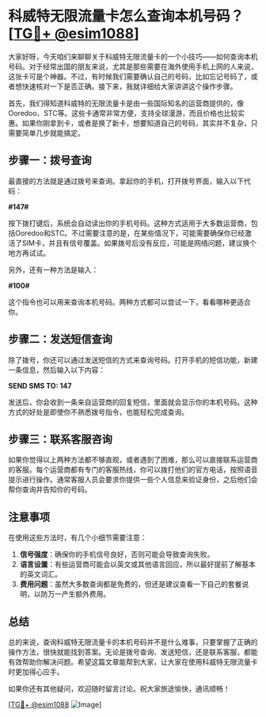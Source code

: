 # 科威特无限流量卡怎么查询本机号码？[[TG💪+ @esim1088](https://t.me/s/esim1088)]

大家好呀，今天咱们来聊聊关于科威特无限流量卡的一个小技巧——如何查询本机号码。对于经常出国的朋友来说，尤其是那些需要在海外使用手机上网的人来说，这张卡可是个神器。不过，有时候我们需要确认自己的号码，比如忘记号码了，或者想快速核对一下是否正确。接下来，我就详细给大家讲讲这个操作步骤。

首先，我们得知道科威特的无限流量卡是由一些国际知名的运营商提供的，像Ooredoo、STC等。这些卡通常非常方便，支持全球漫游，而且价格也比较实惠。如果你刚拿到卡，或者是换了新卡，想要知道自己的号码，其实并不复杂，只需要简单几步就能搞定。

## 步骤一：拨号查询

最直接的方法就是通过拨号来查询。拿起你的手机，打开拨号界面，输入以下代码：

**#147#**

按下拨打键后，系统会自动读出你的手机号码。这种方式适用于大多数运营商，包括Ooredoo和STC。不过需要注意的是，在某些情况下，可能需要确保你已经激活了SIM卡，并且有信号覆盖。如果拨号后没有反应，可能是网络问题，建议换个地方再试试。

另外，还有一种方法是输入：

**#100#**

这个指令也可以用来查询本机号码。两种方式都可以尝试一下，看看哪种更适合你。

## 步骤二：发送短信查询

除了拨号，你还可以通过发送短信的方式来查询号码。打开手机的短信功能，新建一条信息，然后输入以下内容：

**SEND SMS TO: 147**

发送后，你会收到一条来自运营商的回复短信，里面就会显示你的本机号码。这种方式的好处是即使你不熟悉拨号指令，也能轻松完成查询。

## 步骤三：联系客服咨询

如果你觉得以上两种方法都不够直观，或者遇到了困难，那么可以直接联系运营商的客服。每个运营商都有专门的客服热线，你可以拨打他们的官方电话，按照语音提示进行操作。通常客服人员会要求你提供一些个人信息来验证身份，之后他们会帮你查询并告知你的号码。

## 注意事项

在使用这些方法时，有几个小细节需要注意：

1. **信号强度**：确保你的手机信号良好，否则可能会导致查询失败。
2. **语言设置**：有些运营商可能会以英文或其他语言回应，所以最好提前了解基本的英文词汇。
3. **费用问题**：虽然大多数查询都是免费的，但还是建议查看一下自己的套餐说明，以防万一产生额外费用。

## 总结

总的来说，查询科威特无限流量卡的本机号码并不是什么难事，只要掌握了正确的操作方法，很快就能找到答案。无论是拨号查询、发送短信，还是联系客服，都能有效帮助你解决问题。希望这篇文章能帮到大家，让大家在使用科威特无限流量卡时更加得心应手。

如果你还有其他疑问，欢迎随时留言讨论。祝大家旅途愉快，通讯顺畅！

[[TG💪+ @esim1088](https://t.me/s/esim1088) ![Image](https://i.postimg.cc/4NQfJmqS/Snipaste-2025-05-13-00-14-12.png)]